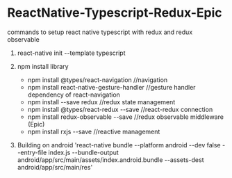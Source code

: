 # ReactNative-Typescript-Redux-Epic
commands to setup react native typescript with redux and redux observable

1. react-native init <AppName> --template typescript
2. npm install library 
    * npm install @types/react-navigation //navigation
    * npm install react-native-gesture-handler //gesture handler dependency of react-navigation
    * npm install --save redux //redux state management
    * npm install @types/react-redux --save //react-redux connection 
    * npm install redux-observable --save //redux observable middleware (Epic)
    * npm install rxjs --save //reactive management 

3. Building on android
   'react-native bundle --platform android --dev false --entry-file index.js --bundle-output android/app/src/main/assets/index.android.bundle --assets-dest android/app/src/main/res'
